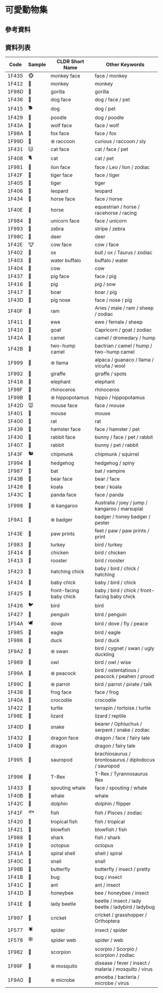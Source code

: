 # 可愛動物集
## 參考資料
## 資料列表

Code|Sample|CLDR Short Name|Other Keywords
----|------|---------------|----------------
1F435|🐵|monkey face|face / monkey
1F412|🐒|monkey|monkey
1F98D|🦍|gorilla|gorilla
1F436|🐶|dog face|dog / face / pet
1F415|🐕|dog|dog / pet
1F429|🐩|poodle|dog / poodle
1F43A|🐺|wolf face|face / wolf
1F98A|🦊|fox face|face / fox
1F99D|🦝|⊛ raccoon|curious / raccoon / sly
1F431|🐱|cat face|cat / face / pet
1F408|🐈|cat|cat / pet
1F981|🦁|lion face|face / Leo / lion / zodiac
1F42F|🐯|tiger face|face / tiger
1F405|🐅|tiger|tiger
1F406|🐆|leopard|leopard
1F434|🐴|horse face|face / horse
1F40E|🐎|horse|equestrian / horse / racehorse / racing
1F984|🦄|unicorn face|face / unicorn
1F993|🦓|zebra|stripe / zebra
1F98C|🦌|deer|deer
1F42E|🐮|cow face|cow / face
1F402|🐂|ox|bull / ox / Taurus / zodiac
1F403|🐃|water buffalo|buffalo / water
1F404|🐄|cow|cow
1F437|🐷|pig face|face / pig
1F416|🐖|pig|pig / sow
1F417|🐗|boar|boar / pig
1F43D|🐽|pig nose|face / nose / pig
1F40F|🐏|ram|Aries / male / ram / sheep / zodiac
1F411|🐑|ewe|ewe / female / sheep
1F410|🐐|goat|Capricorn / goat / zodiac
1F42A|🐪|camel|camel / dromedary / hump
1F42B|🐫|two-hump camel|bactrian / camel / hump / two-hump camel
1F999|🦙|⊛ llama|alpaca / guanaco / llama / vicuña / wool
1F992|🦒|giraffe|giraffe / spots
1F418|🐘|elephant|elephant
1F98F|🦏|rhinoceros|rhinoceros
1F99B|🦛|⊛ hippopotamus|hippo / hippopotamus
1F42D|🐭|mouse face|face / mouse
1F401|🐁|mouse|mouse
1F400|🐀|rat|rat
1F439|🐹|hamster face|face / hamster / pet
1F430|🐰|rabbit face|bunny / face / pet / rabbit
1F407|🐇|rabbit|bunny / pet / rabbit
1F43F|🐿|chipmunk|chipmunk / squirrel
1F994|🦔|hedgehog|hedgehog / spiny
1F987|🦇|bat|bat / vampire
1F43B|🐻|bear face|bear / face
1F428|🐨|koala|bear / koala
1F43C|🐼|panda face|face / panda
1F998|🦘|⊛ kangaroo|Australia / joey / jump / kangaroo / marsupial
1F9A1|🦡|⊛ badger|badger / honey badger / pester
1F43E|🐾|paw prints|feet / paw / paw prints / print
1F983|🦃|turkey|bird / turkey
1F414|🐔|chicken|bird / chicken
1F413|🐓|rooster|bird / rooster
1F423|🐣|hatching chick|baby / bird / chick / hatching
1F424|🐤|baby chick|baby / bird / chick
1F425|🐥|front-facing baby chick|baby / bird / chick / front-facing baby chick
1F426|🐦|bird|bird
1F427|🐧|penguin|bird / penguin
1F54A|🕊|dove|bird / dove / fly / peace
1F985|🦅|eagle|bird / eagle
1F986|🦆|duck|bird / duck
1F9A2|🦢|⊛ swan|bird / cygnet / swan / ugly duckling
1F989|🦉|owl|bird / owl / wise
1F99A|🦚|⊛ peacock|bird / ostentatious / peacock / peahen / proud
1F99C|🦜|⊛ parrot|bird / parrot / pirate / talk
1F438|🐸|frog face|face / frog
1F40A|🐊|crocodile|crocodile
1F422|🐢|turtle|terrapin / tortoise / turtle
1F98E|🦎|lizard|lizard / reptile
1F40D|🐍|snake|bearer / Ophiuchus / serpent / snake / zodiac
1F432|🐲|dragon face|dragon / face / fairy tale
1F409|🐉|dragon|dragon / fairy tale
1F995|🦕|sauropod|brachiosaurus / brontosaurus / diplodocus / sauropod
1F996|🦖|T-Rex|T-Rex / Tyrannosaurus Rex
1F433|🐳|spouting whale|face / spouting / whale
1F40B|🐋|whale|whale
1F42C|🐬|dolphin|dolphin / flipper
1F41F|🐟|fish|fish / Pisces / zodiac
1F420|🐠|tropical fish|fish / tropical
1F421|🐡|blowfish|blowfish / fish
1F988|🦈|shark|fish / shark
1F419|🐙|octopus|octopus
1F41A|🐚|spiral shell|shell / spiral
1F40C|🐌|snail|snail
1F98B|🦋|butterfly|butterfly / insect / pretty
1F41B|🐛|bug|bug / insect
1F41C|🐜|ant|ant / insect
1F41D|🐝|honeybee|bee / honeybee / insect
1F41E|🐞|lady beetle|beetle / insect / lady beetle / ladybird / ladybug
1F997|🦗|cricket|cricket / grasshopper / Orthoptera
1F577|🕷|spider|insect / spider
1F578|🕸|spider web|spider / web
1F982|🦂|scorpion|scorpio / Scorpio / scorpion / zodiac
1F99F|🦟|⊛ mosquito|disease / fever / insect / malaria / mosquito / virus
1F9A0|🦠|⊛ microbe|amoeba / bacteria / microbe / virus
